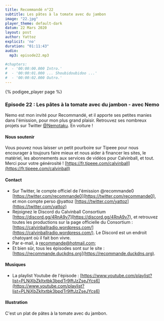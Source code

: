 ```yaml
---
title: Recommandé n°22
subtitle: Les pâtes à la tomate avec du jambon
image: "22.jpg"
player_theme: default-dark
datum: 22 Mars 2020
layout: post
author: Yattoz
explicit: 'no'
duration: "01:11:43"
audio:
  mp3: episode22.mp3

#chapters:
#  - '00:00:00.000 Intro.'
#  - '00:00:01.000 ... Shoubidoubidoo ...'
#  - '00:00:02.000 Outro.'
---
```


{% podigee_player page %}

### Episode 22 : Les pâtes à la tomate avec du jambon - avec Nemo

Nemo est mon invité pour Recommandé, et il apporte ses petites manies dans l'émission, pour mon plus grand plaisir. Retrouvez ses nombreux projets sur Twitter [@Nemotaku](https://twitter.com/nemotaku). En voiture !

#### Nous soutenir 

Vous pouvez nous laisser un petit pourboire sur Tipeee pour nous encourager à toujours faire mieux et nous aider à financer les sites, le matériel, les abonnements aux services de vidéos pour Calvinball, et tout. Merci pour votre générosité ! [https://fr.tipeee.com/calvinball](https://fr.tipeee.com/calvinball)

#### Contact

- Sur Twitter, le compte officiel de l'émission @recommande0 [https://twitter.com/recommande0](https://twitter.com/recommande0), et mon compte perso @yattoz [https://twitter.com/yattoz](https://twitter.com/yattoz)
- Rejoignez le Discord du Calvinball Consortium [https://discord.gg/4RnA9v7](https://discord.gg/4RnA9v7), et retrouvez toutes les productions sur la page officielle du Consortium : [https://calvinballradio.wordpress.com/](https://calvinballradio.wordpress.com/). Le Discord est un endroit chatoyant où il fait bon vivre.
- Par e-mail, à recommande@hotmail.com;
- Et bien sûr, tous les épisodes sont sur le site : [https://recommande.duckdns.org](https://recommande.duckdns.org).

#### Musiques

  * La playlist Youtube de l'épisode : [https://www.youtube.com/playlist?list=PLNjXbZkItxtbk3bpdTr9lftJzZseJYcs6](https://www.youtube.com/playlist?list=PLNjXbZkItxtbk3bpdTr9lftJzZseJYcs6)

#### Illustration

C'est un plat de pâtes à la tomate avec du jambon.

